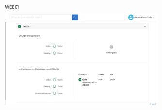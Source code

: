 WEEK1


![ALT TEXT](https://github.com/bikashtudu/July2018/blob/master/Database%20Management%20Essentials/WEEK1/screen_shot.png)
